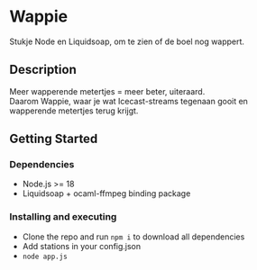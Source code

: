 # Wappie

Stukje Node en Liquidsoap, om te zien of de boel nog wappert.

## Description

Meer wapperende metertjes = meer beter, uiteraard.<br>Daarom Wappie, waar je wat Icecast-streams tegenaan gooit en wapperende metertjes terug krijgt.

## Getting Started

### Dependencies

* Node.js >= 18
* Liquidsoap + ocaml-ffmpeg binding package

### Installing and executing

* Clone the repo and run `npm i` to download all dependencies
* Add stations in your config.json
* `node app.js`
